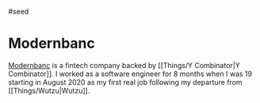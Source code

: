 #seed
# Modernbanc

[Modernbanc](https://modernbanc.com) is a fintech company backed by [[Things/Y Combinator|Y Combinator]]. I worked as a software engineer for 8 months when I was 19 starting in August 2020 as my first real job following my departure from [[Things/Wutzu|Wutzu]].